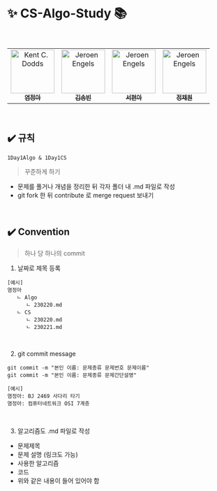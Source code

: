 # ✨ CS-Algo-Study 📚

<table>
  <tbody>
    <tr>
      <td align="center">
        <a href="https://github.com/yeomss">
            <img src="https://avatars.githubusercontent.com/u/50233862?v=4" width="100px;" alt="Kent C. Dodds"/>
            <br />
            <sub><b>염정아</b></sub>
        </a>
        </td>
        <br />
        <td align="center">
        <a href="https://github.com/dhyunee">
            <img src="https://avatars.githubusercontent.com/u/101089655?v=4" width="100px;" alt="Jeroen Engels"/>
            <br />
            <sub><b>김송빈</b></sub>
        </a>
        <br />
        </td>
        <td align="center">
        <a href="https://github.com/hyeonaseome">
            <img src="https://avatars.githubusercontent.com/u/109887404?v=4" width="100px;" alt="Jeroen Engels"/>
            <br />
            <sub><b>서현아</b></sub>
        </a>
        <br />
        </td>
        <td align="center">
        <a href="https://github.com/noonmap">
            <img src="https://avatars.githubusercontent.com/u/36250213?v=4" width="100px;" alt="Jeroen Engels"/>
            <br />
            <sub><b>정채원</b></sub>
        </a>
        <br />
        </td>
    </tr>
    </tbody>
</table>

<br/>

## ✔️ 규칙

```
1Day1Algo & 1Day1CS
```
> 꾸준하게 하기
- 문제를 풀거나 개념을 정리한 뒤 각자 폴더 내 .md 파일로 작성
- git fork 한 뒤 contribute 로 merge request 보내기



<br/>

## ✔️ Convention
> 하나 당 하나의 commit

1. 날짜로 제목 등록

```
[예시]
염정아
   ㄴ Algo
      ㄴ 230220.md
   ㄴ CS
      ㄴ 230220.md
      ㄴ 230221.md
```
<br/>

2. git commit message
```
git commit -m "본인 이름: 문제종류 문제번호 문제이름"
git commit -m "본인 이름: 문제종류 문제간단설명"
```
```
[예시]
염정아: BJ 2469 사다리 타기
염정아: 컴퓨터네트워크 OSI 7계층
```
<br/>

3. 알고리즘도 .md 파일로 작성
- 문제제목
- 문제 설명 (링크도 가능)
- 사용한 알고리즘
- 코드
- 위와 같은 내용이 들어 있어야 함
